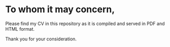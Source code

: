 # To whom it may concern,

Please find my CV in this repository as it is compiled and served in PDF and HTML format.

Thank you for your consideration.